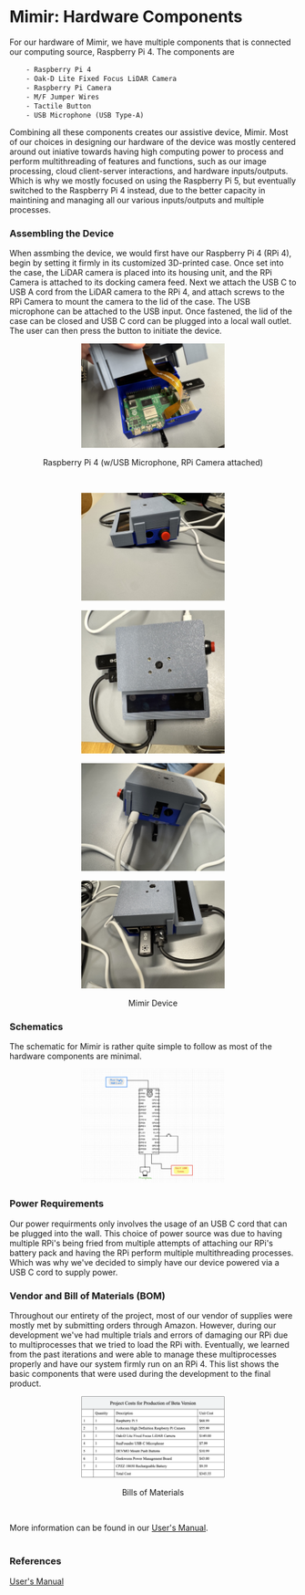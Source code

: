 # Mimir: Hardware Components
For our hardware of Mimir, we have multiple components that is connected our computing source, Raspberry Pi 4.  The components are <br>
```
    - Raspberry Pi 4
    - Oak-D Lite Fixed Focus LiDAR Camera 
    - Raspberry Pi Camera
    - M/F Jumper Wires
    - Tactile Button
    - USB Microphone (USB Type-A)
```
Combining all these components creates our assistive device, Mimir. Most of our choices in designing our hardware of the device was mostly centered around out iniative towards having high computing power to process and perform multithreading of features and functions, such as our image processing, cloud client-server interactions, and hardware inputs/outputs. Which is why we mostly focused on using the Raspberry Pi 5, but eventually switched to the Raspberry Pi 4 instead, due to the better capacity in maintining and managing all our various inputs/outputs and multiple processes.


### Assembling the Device
When assmbing the device, we would first have our Raspberry Pi 4 (RPi 4), begin by setting it firmly in its customized 3D-printed case. Once set into the case, the LiDAR camera is placed into its housing unit, and the RPi Camera is attached to its docking camera feed. Next we attach the USB C to USB A cord from the LiDAR camera to the RPi 4, and attach screws to the RPi Camera to mount the camera to the lid of the case. The USB microphone can be attached to the USB input. Once fastened, the lid of the case can be closed and USB C cord can be plugged into a local wall outlet. The user can then press the button to initiate the device. <br>

<!-- Raspberry Pi 4 -->
<p align="center">
<img src="./inner-device.jpg" width="50%">
</p>
<p align="center">
Raspberry Pi 4 (w/USB Microphone, RPi Camera attached)
</p>

<br>

<p align="center">
<img src="./mimir_device_2.jpg" width="50%">
</p>

<!-- device itself -->
<p align="center">
<img src="./device.jpg" width="50%">
</p>

<p align="center">
<img src="./mimir_device_3.jpg" width="50%">
</p>

<p align="center">
<img src="./mimir_device_4.jpg" width="50%">
</p>

<p align="center">
Mimir Device<br>
</p>

### Schematics
The schematic for Mimir is rather quite simple to follow as most of the hardware components are minimal. <br>

<p align="center">
<img src = "./README-files/schematic.jpeg" width = "50%">
</p>

### Power Requirements
Our power requirments only involves the usage of an USB C cord that can be plugged into the wall. This choice of power source was due to having multiple RPi's being fried from multiple attempts of attaching our RPi's battery pack and having the RPi perform multiple multithreading processes. Which was why we've decided to simply have our device powered via a USB C cord to supply power. <br>


### Vendor and Bill of Materials (BOM)
Throughout our entirety of the project, most of our vendor of supplies were mostly met by submitting orders through Amazon. However, during our development we've had multiple trials and errors of damaging our RPi due to multiprocesses that we tried to load the RPi with. Eventually, we learned from the past iterations and were able to manage these multiprocesses properly and have our system firmly run on an RPi 4. This list shows the basic components that were used during the development to the final product.

<p align="center">
<img src="./bom.png" width="50%">
</p>
<p align="center">
Bills of Materials<br>
</p>

<br>

More information can be found in our [User's Manual](./Users-Manual.pdf).<br>
<br>

### References
[User's Manual](./Users-Manual.pdf) <br>
